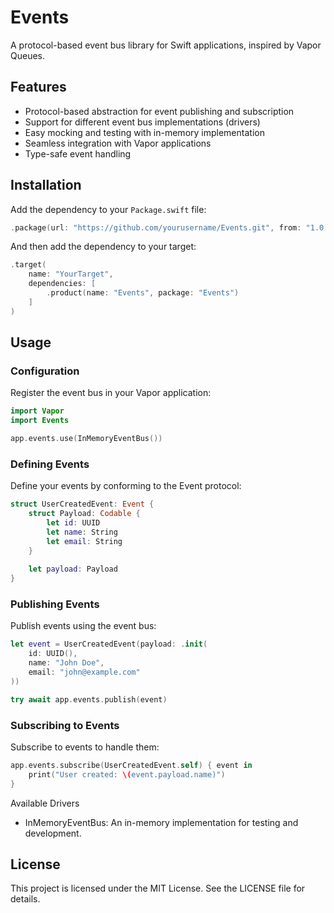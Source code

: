 # Events

A protocol-based event bus library for Swift applications, inspired by Vapor Queues.

## Features

- Protocol-based abstraction for event publishing and subscription
- Support for different event bus implementations (drivers)
- Easy mocking and testing with in-memory implementation
- Seamless integration with Vapor applications
- Type-safe event handling

## Installation

Add the dependency to your `Package.swift` file:

```swift
.package(url: "https://github.com/yourusername/Events.git", from: "1.0.0")
```

And then add the dependency to your target:
```swift
.target(
    name: "YourTarget",
    dependencies: [
        .product(name: "Events", package: "Events")
    ]
)
```

## Usage

### Configuration
Register the event bus in your Vapor application:
```swift
import Vapor
import Events

app.events.use(InMemoryEventBus())
```

### Defining Events

Define your events by conforming to the Event protocol:

```swift
struct UserCreatedEvent: Event {
    struct Payload: Codable {
        let id: UUID
        let name: String
        let email: String
    }
    
    let payload: Payload
}
```

### Publishing Events

Publish events using the event bus:

```swift
let event = UserCreatedEvent(payload: .init(
    id: UUID(),
    name: "John Doe",
    email: "john@example.com"
))

try await app.events.publish(event)
```

### Subscribing to Events
Subscribe to events to handle them:

```swift
app.events.subscribe(UserCreatedEvent.self) { event in
    print("User created: \(event.payload.name)")
}
```

Available Drivers
- InMemoryEventBus: An in-memory implementation for testing and development.

## License
This project is licensed under the MIT License. See the LICENSE file for details.